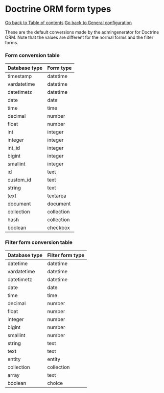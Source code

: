 # Doctrine ORM form types

[Go back to Table of contents][back-to-index]
[Go back to General configuration][back-to-general-config]

These are the default conversions made by the admingenerator for Doctrine ORM. Note that the values are different for the normal forms and the filter forms.

### Form conversion table

Database type | Form type
------------ | -------------
timestamp | datetime
vardatetime | datetime
datetimetz | datetime
date | date
time | time
decimal | number
float | number
int | integer
integer | integer
int_id | integer
bigint | integer
smallint | integer
id | text
custom_id | text
string | text
text | textarea
document | document
collection | collection
hash | collection
boolean | checkbox

### Filter form conversion table

Database type | Filter form type
------------ | -------------
datetime | datetime
vardatetime | datetime
datetimetz | datetime
date | date
time | time
decimal | number
float | number
integer | number
bigint | number
smallint | number
string | text
text | text
entity | entity
collection | collection
array | text
boolean | choice

[back-to-index]: ../../documentation.md
[back-to-general-config]: ../general-configuration.md